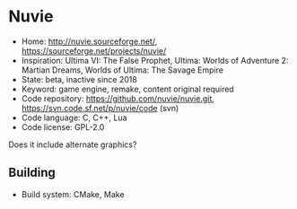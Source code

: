 # Nuvie

- Home: http://nuvie.sourceforge.net/, https://sourceforge.net/projects/nuvie/
- Inspiration: Ultima VI: The False Prophet, Ultima: Worlds of Adventure 2: Martian Dreams, Worlds of Ultima: The Savage Empire
- State: beta, inactive since 2018
- Keyword: game engine, remake, content original required
- Code repository: https://github.com/nuvie/nuvie.git, https://svn.code.sf.net/p/nuvie/code (svn)
- Code language: C, C++, Lua
- Code license: GPL-2.0

Does it include alternate graphics?

## Building

- Build system: CMake, Make
